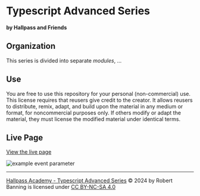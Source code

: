 # Typescript Advanced Series
**by Hallpass and Friends**

## Organization
This series is divided into separate *modules*, ...




## Use
You are free to use this repository for your personal (non-commercial) use.  This license requires that reusers give credit to the creator. It allows reusers to distribute, remix, adapt, and build upon the material in any medium or format, for noncommercial purposes only. If others modify or adapt the material, they must license the modified material under identical terms.

## Live Page
[View the live page](https://rbanning.github.io/typescript-advanced-series/)

![example event parameter](https://github.com/rbanning/typescript-advanced-series/actions/workflows/deploy.yml/badge.svg?event=push)

---

[Hallpass Academy - Typescript Advanced Series](https://github.com/rbanning/typescript-advanced-series) © 2024 by Robert Banning is licensed under [CC BY-NC-SA 4.0](https://creativecommons.org/licenses/by-nc-sa/4.0/?ref=chooser-v1) 